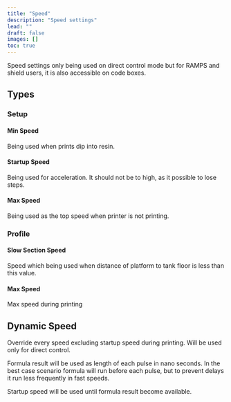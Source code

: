 ```yaml
---
title: "Speed"
description: "Speed settings"
lead: ""
draft: false
images: []
toc: true
---
```


Speed settings only being used on direct control mode but for RAMPS and shield users, it is also accessible on code boxes.

## Types

### Setup

#### Min Speed
Being used when prints dip into resin.

#### Startup Speed
Being used for acceleration. It should not be to high, as it possible to lose steps.

#### Max Speed
Being used as the top speed when printer is not printing.

### Profile

#### Slow Section Speed
Speed which being used when distance of platform to tank floor is less than this value.

#### Max Speed
Max speed during printing

## Dynamic Speed
Override every speed excluding startup speed during printing. Will be used only for direct control.

Formula result will be used as length of each pulse in nano seconds.
In the best case scenario formula will run before each pulse, but to prevent delays it run less frequently in fast speeds.

Startup speed will be used until formula result become available.
